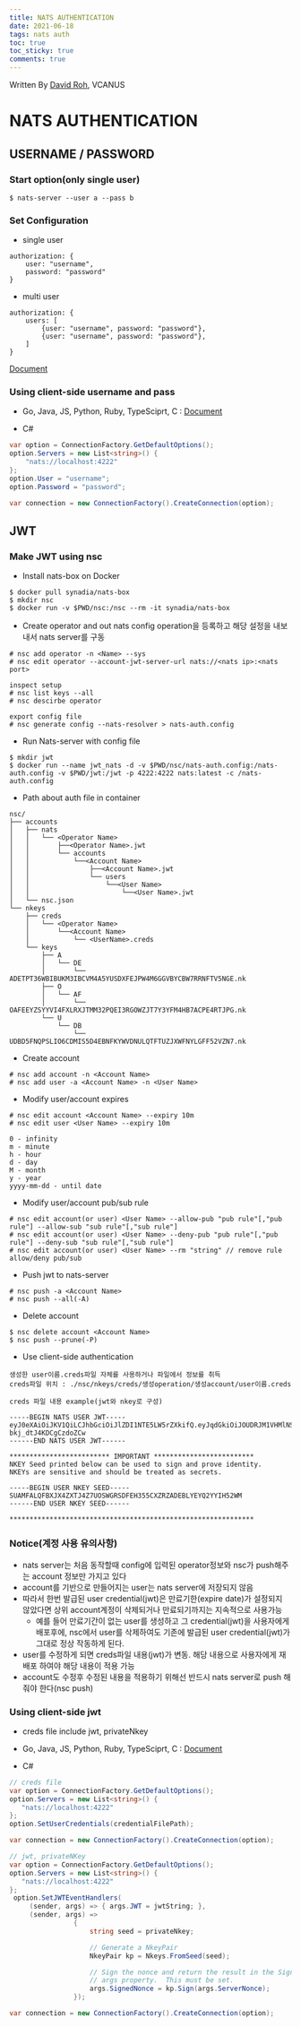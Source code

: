 ```yaml
---
title: NATS AUTHENTICATION
date: 2021-06-18
tags: nats auth
toc: true
toc_sticky: true
comments: true
---
```


Written By [David Roh](https://github.com/tsedek), VCANUS

# NATS AUTHENTICATION

## USERNAME / PASSWORD

### Start option(only single user)

```
$ nats-server --user a --pass b
```

### Set Configuration

- single user

```config
authorization: {
    user: "username",
    password: "password" 
}
```

- multi user

```config
authorization: {
	users: [
		{user: "username", password: "password"},
		{user: "username", password: "password"},
	]
}
```

[Document](https://docs.nats.io/nats-server/configuration/securing_nats/auth_intro/username_password)


### Using client-side username and pass

- Go, Java, JS, Python, Ruby, TypeSciprt, C : 
[Document](https://docs.nats.io/developing-with-nats/security/userpass)

- C#

```csharp
var option = ConnectionFactory.GetDefaultOptions();
option.Servers = new List<string>() {
	"nats://localhost:4222"
};
option.User = "username";
option.Password = "password";

var connection = new ConnectionFactory().CreateConnection(option);
```

## JWT

### Make JWT using nsc

- Install nats-box on Docker

```shell
$ docker pull synadia/nats-box
$ mkdir nsc
$ docker run -v $PWD/nsc:/nsc --rm -it synadia/nats-box
```

- Create operator and out nats config
operation을 등록하고 해당 설정을 내보내서 nats server를 구동

```shell
# nsc add operator -n <Name> --sys
# nsc edit operator --account-jwt-server-url nats://<nats ip>:<nats port>

inspect setup
# nsc list keys --all
# nsc descirbe operator

export config file
# nsc generate config --nats-resolver > nats-auth.config
```

- Run Nats-server with config file

```shell
$ mkdir jwt
$ docker run --name jwt_nats -d -v $PWD/nsc/nats-auth.config:/nats-auth.config -v $PWD/jwt:/jwt -p 4222:4222 nats:latest -c /nats-auth.config
```


- Path about auth file in container

```
nsc/
├── accounts
│   ├── nats
│   │   └── <Operator Name>
│   │       ├──<Operator Name>.jwt
│   │       └── accounts
│   │           └──<Account Name>
│   │               ├──<Account Name>.jwt
│   │               └── users
│   │                   └──<User Name>
│   │                       └──<User Name>.jwt
│   └── nsc.json
└── nkeys
    ├── creds
    │   └── <Operator Name>
    │       └──<Account Name>
    │           └── <UserName>.creds
    └── keys
        ├── A
        │   └── DE
        │       └── ADETPT36WBIBUKM3IBCVM4A5YUSDXFEJPW4M6GGVBYCBW7RRNFTV5NGE.nk
        ├── O
        │   └── AF
        │       └── OAFEEYZSYYVI4FXLRXJTMM32PQEI3RGOWZJT7Y3YFM4HB7ACPE4RTJPG.nk
        └── U
            └── DB
                └── UDBD5FNQPSLIO6CDMIS5D4EBNFKYWVDNULQTFTUZJXWFNYLGFF52VZN7.nk
```

- Create account

```shell
# nsc add account -n <Account Name>
# nsc add user -a <Account Name> -n <User Name>
```

- Modify user/account expires

```shell
# nsc edit account <Account Name> --expiry 10m
# nsc edit user <User Name> --expiry 10m

0 - infinity
m - minute
h - hour
d - day
M - month
y - year
yyyy-mm-dd - until date
```

- Modify user/account pub/sub rule

```shell
# nsc edit account(or user) <User Name> --allow-pub "pub rule"[,"pub rule"] --allow-sub "sub rule"[,"sub rule"]
# nsc edit account(or user) <User Name> --deny-pub "pub rule"[,"pub rule"] --deny-sub "sub rule"[,"sub rule"]
# nsc edit account(or user) <User Name> --rm "string" // remove rule allow/deny pub/sub
```

- Push jwt to nats-server

```
# nsc push -a <Account Name>
# nsc push --all(-A)
```

- Delete account

```shell
$ nsc delete account <Account Name>
$ nsc push --prune(-P)
```

- Use client-side authentication

```text
생성한 user이름.creds파일 자체를 사용하거나 파일에서 정보를 취득
creds파일 위치 : ./nsc/nkeys/creds/생성operation/생성account/user이름.creds

creds 파일 내용 example(jwt와 nkey로 구성)

-----BEGIN NATS USER JWT-----
eyJ0eXAiOiJKV1QiLCJhbGciOiJlZDI1NTE5LW5rZXkifQ.eyJqdGkiOiJOUDRJM1VHMlNSRk9YU1dUMkVBSzVSWkVYRUFXNkMzT1I0S0EzSFVWRzZDN1pETUlaS0JRIiwiaWF0IjoxNjQxMTgzMzQ0LCJpc3MiOiJBQlZONzNHU0JYQ0M3VTZLUkFGUVdCRVZRWlZQSFBNVUhYNUQ1UUs2UFBZMkZTTks1S1FIT01WNCIsIm5hbWUiOiJ1c2VyYSIsInN1YiI6IlVDT1ZTTzJZV1pMMjRJRkRTSFozRERZTzJVM0VXVUlSV1JWRDJVQlNNRENWS1BIRlFYVzI1RERYIiwibmF0cyI6eyJwdWIiOnt9LCJzdWIiOnt9LCJzdWJzIjotMSwiZGF0YSI6LTEsInBheWxvYWQiOi0xLCJ0eXBlIjoidXNlciIsInZlcnNpb24iOjJ9fQ.P4qAGyOHlB_OdnPzzwOiqQU2BmErAKVtZzwAHZG1vVr15yM8qXT2La_xDRqigVPshV-bkj_dtJ4KDCgCzdoZCw
------END NATS USER JWT------

************************* IMPORTANT *************************
NKEY Seed printed below can be used to sign and prove identity.
NKEYs are sensitive and should be treated as secrets.

-----BEGIN USER NKEY SEED-----
SUAMFALQFBXJX4ZXTJ4Z7UOSWGRSDFEH355CXZRZADEBLYEYQ2YYIH52WM
------END USER NKEY SEED------

*************************************************************
```

### Notice(계정 사용 유의사항)

- nats server는 처음 동작할때 config에 입력된 operator정보와 nsc가 push해주는 account 정보만 가지고 있다
- account를 기반으로 만들어지는 user는 nats server에 저장되지 않음
- 따라서 한번 발급된 user credential(jwt)은 만료기한(expire date)가 설정되지 않았다면 상위 account계정이 삭제되거나 만료되기까지는 지속적으로 사용가능
  - 예를 들어 만료기간이 없는 user를 생성하고 그 credential(jwt)을 사용자에게 배포후에, nsc에서 user를 삭제하여도 기존에 발급된 user credential(jwt)가 그대로 정상 작동하게 된다.
- user를 수정하게 되면 creds파일 내용(jwt)가 변동. 해당 내용으로 사용자에게 재배포 하여야 해당 내용이 적용 가능
- account도 수정후 수정된 내용을 적용하기 위해선 반드시 nats server로 push 해줘야 한다(nsc push)


### Using client-side jwt

- creds file include jwt, privateNkey

- Go, Java, JS, Python, Ruby, TypeSciprt, C : 
[Document](https://docs.nats.io/developing-with-nats/security/creds)

- C#

```csharp
// creds file
var option = ConnectionFactory.GetDefaultOptions();
option.Servers = new List<string>() {
   "nats://localhost:4222"
};
option.SetUserCredentials(credentialFilePath);

var connection = new ConnectionFactory().CreateConnection(option);
```

```csharp
// jwt, privateNKey
var option = ConnectionFactory.GetDefaultOptions();
option.Servers = new List<string>() {
   "nats://localhost:4222"
};
 option.SetJWTEventHandlers(
	 (sender, args) => { args.JWT = jwtString; }, 
	 (sender, args) =>
                {
                    string seed = privateNkey;

                    // Generate a NkeyPair
                    NkeyPair kp = Nkeys.FromSeed(seed);

                    // Sign the nonce and return the result in the SignedNonce
                    // args property.  This must be set.
                    args.SignedNonce = kp.Sign(args.ServerNonce);
                });

var connection = new ConnectionFactory().CreateConnection(option);
```
